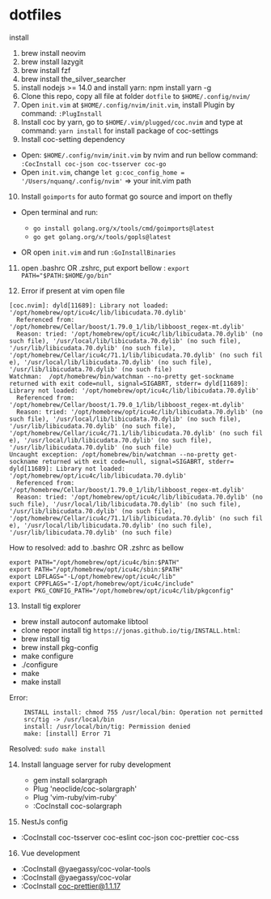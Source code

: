 # dotfiles

install

1. brew install neovim
2. brew install lazygit
3. brew install fzf
4. brew install the_silver_searcher
5. install nodejs >= 14.0 and install yarn: npm install yarn -g
6. Clone this repo, copy all file at folder `dotfile` to `$HOME/.config/nvim/`
7. Open `init.vim` at `$HOME/.config/nvim/init.vim`, install Plugin by command: `:PlugInstall`
8. Install coc by yarn, go to `$HOME/.vim/plugged/coc.nvim` and type at command: `yarn install` for install package of coc-settings
9. Install coc-setting dependency

- Open: `$HOME/.config/nvim/init.vim` by nvim and run bellow command: `:CocInstall coc-json coc-tsserver coc-go`
- Open `init.vim`, change `let g:coc_config_home = '/Users/nquanq/.config/nvim'` => your init.vim path

10. Install `goimports` for auto format go source and import on thefly

- Open terminal and run:

  - `go install golang.org/x/tools/cmd/goimports@latest`
  - `go get golang.org/x/tools/gopls@latest`

- OR open `init.vim` and run `:GoInstallBinaries`

11. open .bashrc OR .zshrc, put export bellow :
    `export PATH="$PATH:$HOME/go/bin"`

12. Error if present at vim open file

```
[coc.nvim]: dyld[11689]: Library not loaded: '/opt/homebrew/opt/icu4c/lib/libicudata.70.dylib'
  Referenced from: '/opt/homebrew/Cellar/boost/1.79.0_1/lib/libboost_regex-mt.dylib'
  Reason: tried: '/opt/homebrew/opt/icu4c/lib/libicudata.70.dylib' (no such file), '/usr/local/lib/libicudata.70.dylib' (no such file), '/usr/lib/libicudata.70.dylib' (no such file), '/opt/homebrew/Cellar/icu4c/71.1/lib/libicudata.70.dylib' (no such fil
e), '/usr/local/lib/libicudata.70.dylib' (no such file), '/usr/lib/libicudata.70.dylib' (no such file)
Watchman:  /opt/homebrew/bin/watchman --no-pretty get-sockname returned with exit code=null, signal=SIGABRT, stderr= dyld[11689]: Library not loaded: '/opt/homebrew/opt/icu4c/lib/libicudata.70.dylib'
  Referenced from: '/opt/homebrew/Cellar/boost/1.79.0_1/lib/libboost_regex-mt.dylib'
  Reason: tried: '/opt/homebrew/opt/icu4c/lib/libicudata.70.dylib' (no such file), '/usr/local/lib/libicudata.70.dylib' (no such file), '/usr/lib/libicudata.70.dylib' (no such file), '/opt/homebrew/Cellar/icu4c/71.1/lib/libicudata.70.dylib' (no such fil
e), '/usr/local/lib/libicudata.70.dylib' (no such file), '/usr/lib/libicudata.70.dylib' (no such file)
Uncaught exception: /opt/homebrew/bin/watchman --no-pretty get-sockname returned with exit code=null, signal=SIGABRT, stderr= dyld[11689]: Library not loaded: '/opt/homebrew/opt/icu4c/lib/libicudata.70.dylib'
  Referenced from: '/opt/homebrew/Cellar/boost/1.79.0_1/lib/libboost_regex-mt.dylib'
  Reason: tried: '/opt/homebrew/opt/icu4c/lib/libicudata.70.dylib' (no such file), '/usr/local/lib/libicudata.70.dylib' (no such file), '/usr/lib/libicudata.70.dylib' (no such file), '/opt/homebrew/Cellar/icu4c/71.1/lib/libicudata.70.dylib' (no such fil
e), '/usr/local/lib/libicudata.70.dylib' (no such file), '/usr/lib/libicudata.70.dylib' (no such file)
```

How to resolved: add to .bashrc OR .zshrc as bellow

```
export PATH="/opt/homebrew/opt/icu4c/bin:$PATH"
export PATH="/opt/homebrew/opt/icu4c/sbin:$PATH"
export LDFLAGS="-L/opt/homebrew/opt/icu4c/lib"
export CPPFLAGS="-I/opt/homebrew/opt/icu4c/include"
export PKG_CONFIG_PATH="/opt/homebrew/opt/icu4c/lib/pkgconfig"
```

13. Install tig explorer

- brew install autoconf automake libtool
- clone repor install tig `https://jonas.github.io/tig/INSTALL.html`:
- brew install tig
- brew install pkg-config
- make configure
- ./configure
- make
- make install

Error:

```
    INSTALL install: chmod 755 /usr/local/bin: Operation not permitted
    src/tig -> /usr/local/bin
    install: /usr/local/bin/tig: Permission denied
    make: [install] Error 71
```

Resolved: `sudo make install`

14. Install language server for ruby development

    - gem install solargraph
    - Plug 'neoclide/coc-solargraph'
    - Plug 'vim-ruby/vim-ruby'
    - :CocInstall coc-solargraph

15. NestJs config

- :CocInstall coc-tsserver coc-eslint coc-json coc-prettier coc-css

16. Vue development

- :CocInstall @yaegassy/coc-volar-tools
- :CocInstall @yaegassy/coc-volar
- :CocInstall coc-prettier@1.1.17

